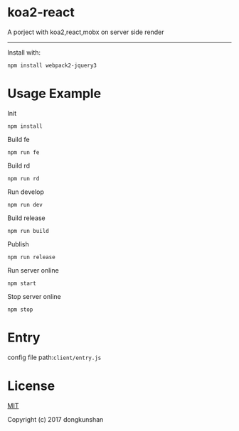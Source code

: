 koa2-react
===
A porject with koa2,react,mobx on server side render
***
Install with:

    npm install webpack2-jquery3

Usage Example
===
Init

    npm install

Build fe

    npm run fe

Build rd

    npm run rd

Run develop

    npm run dev

Build release

    npm run build

Publish

    npm run release

Run server online

    npm start

Stop server online

    npm stop


Entry
===
config file path:`client/entry.js`

License
===
[MIT](http://opensource.org/licenses/MIT)

Copyright (c) 2017 dongkunshan


